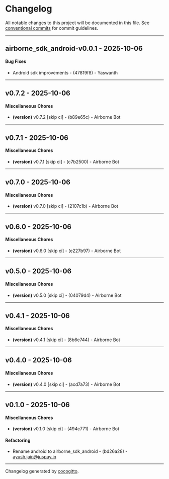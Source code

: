 # Changelog
All notable changes to this project will be documented in this file. See [conventional commits](https://www.conventionalcommits.org/) for commit guidelines.

- - -
## airborne_sdk_android-v0.0.1 - 2025-10-06
#### Bug Fixes
- Android sdk improvements - (47819f8) - Yaswanth

- - -

## v0.7.2 - 2025-10-06
#### Miscellaneous Chores
- **(version)** v0.7.2 [skip ci] - (b89e65c) - Airborne Bot

- - -

## v0.7.1 - 2025-10-06
#### Miscellaneous Chores
- **(version)** v0.7.1 [skip ci] - (c7b2500) - Airborne Bot

- - -

## v0.7.0 - 2025-10-06
#### Miscellaneous Chores
- **(version)** v0.7.0 [skip ci] - (2107c1b) - Airborne Bot

- - -

## v0.6.0 - 2025-10-06
#### Miscellaneous Chores
- **(version)** v0.6.0 [skip ci] - (e227b97) - Airborne Bot

- - -

## v0.5.0 - 2025-10-06
#### Miscellaneous Chores
- **(version)** v0.5.0 [skip ci] - (04079d4) - Airborne Bot

- - -

## v0.4.1 - 2025-10-06
#### Miscellaneous Chores
- **(version)** v0.4.1 [skip ci] - (8b6e744) - Airborne Bot

- - -

## v0.4.0 - 2025-10-06
#### Miscellaneous Chores
- **(version)** v0.4.0 [skip ci] - (acd7a73) - Airborne Bot

- - -

## v0.1.0 - 2025-10-06
#### Miscellaneous Chores
- **(version)** v0.1.0 [skip ci] - (494c771) - Airborne Bot
#### Refactoring
- Rename android to airborne_sdk_android - (bd26a28) - ayush.jain@juspay.in

- - -

Changelog generated by [cocogitto](https://github.com/cocogitto/cocogitto).